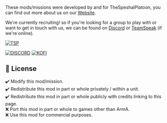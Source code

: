 These mods/missions were developed by and for TheSpeshalPlatoon, you can find out more about us on our [Website](https://thespeshalplatoon.com/).   

We're currently recruiting! so if you're looking for a group to play with or want to get in touch with us, we can be found on [Discord](https://discord.gg/8h44QVqyxX) or [TeamSpeak](ts3server://thespeshalplatoon.com) (if we're online).

[![TSP](https://thespeshalplatoon.com/img/poster_steam.png)](https://thespeshalplatoon.com)  

[![DISCORD](https://core.thespeshalplatoon.com/img/discowd.gif)](https://discord.gg/8h44QVqyxX)
[![KOFI](https://core.thespeshalplatoon.com/img/kofi.gif)](https://ko-fi.com/asmalldinosaur)

## 📖 License
✔️ Modify this mod/mission.   
✔️ Redistribute this mod in part or whole privately / within a unit.  
✔️ Redistribute this mod in part or whole publicly with credits linking to this page.   
❌ Port this mod in part or whole to games other than ArmA.   
❌ Use this mod for commercial purposes.
